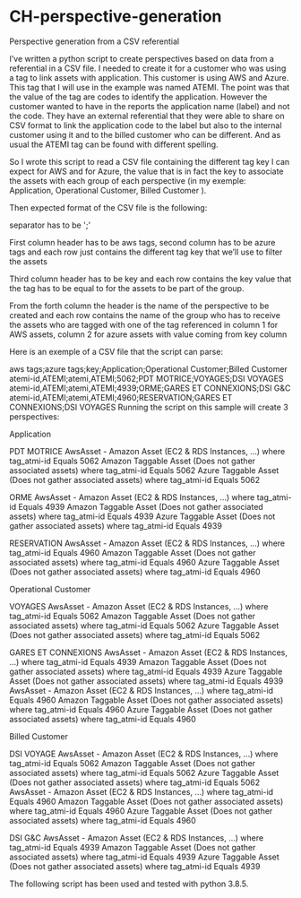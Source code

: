 # CH-perspective-generation
Perspective generation from a CSV referential

I’ve written a python script to create perspectives based on data from a referential in a CSV file. I needed to create it for a customer who was using a tag to link assets with application. This customer is using AWS and Azure. This tag that I will use in the example was named ATEMI. The point was that the value of the tag are codes to identify the application. However the customer wanted to have in the reports the application name (label) and not the code. They have an external referential that they were able to share on CSV format to link the application code to the label but also to the internal customer using it and to the billed customer who can be different. And as usual the ATEMI tag can be found with different spelling.

So I wrote this script to read a CSV file containing the different tag key I can expect for AWS and for Azure, the value that is in fact the key to associate the assets with each group of each perspective (in my exemple: Application, Operational Customer, Billed Customer ). 

Then expected format of the CSV file is the following:

separator has to be ';'

First column header has to be aws tags, second column has to be azure tags and each row just contains the different tag key that we’ll use to filter the assets

Third column header has to be key and each row contains the key value that the tag has to be equal to for the assets to be part of the group. 

From the forth column the header is the name of the perspective to be created and each row contains the name of the group who has to receive the assets who are tagged with one of the tag referenced in column 1 for AWS assets, column 2 for azure assets with value coming from key column

Here is an exemple of a CSV file that the script can parse:


aws tags;azure tags;key;Application;Operational Customer;Billed Customer
atemi-id,ATEMI;atemi,ATEMI;5062;PDT MOTRICE;VOYAGES;DSI VOYAGES
atemi-id,ATEMI;atemi,ATEMI;4939;ORME;GARES ET CONNEXIONS;DSI G&C
atemi-id,ATEMI;atemi,ATEMI;4960;RESERVATION;GARES ET CONNEXIONS;DSI VOYAGES
Running the script on this sample will create 3 perspectives:

Application

PDT MOTRICE
AwsAsset - Amazon Asset (EC2 & RDS Instances, …) where tag_atmi-id Equals 5062
Amazon Taggable Asset (Does not gather associated assets) where tag_atmi-id Equals 5062
Azure Taggable Asset (Does not gather associated assets) where tag_atmi-id Equals 5062

ORME
AwsAsset - Amazon Asset (EC2 & RDS Instances, …) where tag_atmi-id Equals 4939
Amazon Taggable Asset (Does not gather associated assets) where tag_atmi-id Equals 4939
Azure Taggable Asset (Does not gather associated assets) where tag_atmi-id Equals 4939

RESERVATION
AwsAsset - Amazon Asset (EC2 & RDS Instances, …) where tag_atmi-id Equals 4960
Amazon Taggable Asset (Does not gather associated assets) where tag_atmi-id Equals 4960
Azure Taggable Asset (Does not gather associated assets) where tag_atmi-id Equals 4960

Operational Customer

VOYAGES
AwsAsset - Amazon Asset (EC2 & RDS Instances, …) where tag_atmi-id Equals 5062
Amazon Taggable Asset (Does not gather associated assets) where tag_atmi-id Equals 5062
Azure Taggable Asset (Does not gather associated assets) where tag_atmi-id Equals 5062

GARES ET CONNEXIONS
AwsAsset - Amazon Asset (EC2 & RDS Instances, …) where tag_atmi-id Equals 4939
Amazon Taggable Asset (Does not gather associated assets) where tag_atmi-id Equals 4939
Azure Taggable Asset (Does not gather associated assets) where tag_atmi-id Equals 4939
AwsAsset - Amazon Asset (EC2 & RDS Instances, …) where tag_atmi-id Equals 4960
Amazon Taggable Asset (Does not gather associated assets) where tag_atmi-id Equals 4960
Azure Taggable Asset (Does not gather associated assets) where tag_atmi-id Equals 4960

Billed Customer

DSI VOYAGE
AwsAsset - Amazon Asset (EC2 & RDS Instances, …) where tag_atmi-id Equals 5062
Amazon Taggable Asset (Does not gather associated assets) where tag_atmi-id Equals 5062
Azure Taggable Asset (Does not gather associated assets) where tag_atmi-id Equals 5062
AwsAsset - Amazon Asset (EC2 & RDS Instances, …) where tag_atmi-id Equals 4960
Amazon Taggable Asset (Does not gather associated assets) where tag_atmi-id Equals 4960
Azure Taggable Asset (Does not gather associated assets) where tag_atmi-id Equals 4960

DSI G&C
AwsAsset - Amazon Asset (EC2 & RDS Instances, …) where tag_atmi-id Equals 4939
Amazon Taggable Asset (Does not gather associated assets) where tag_atmi-id Equals 4939
Azure Taggable Asset (Does not gather associated assets) where tag_atmi-id Equals 4939

The following script has been used and tested with python 3.8.5.
